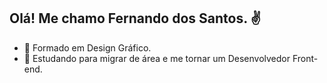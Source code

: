 ## Olá! Me chamo Fernando dos Santos. ✌

- 🔭 Formado em Design Gráfico.
- 🌱 Estudando para migrar de área e me tornar um Desenvolvedor Front-end.
